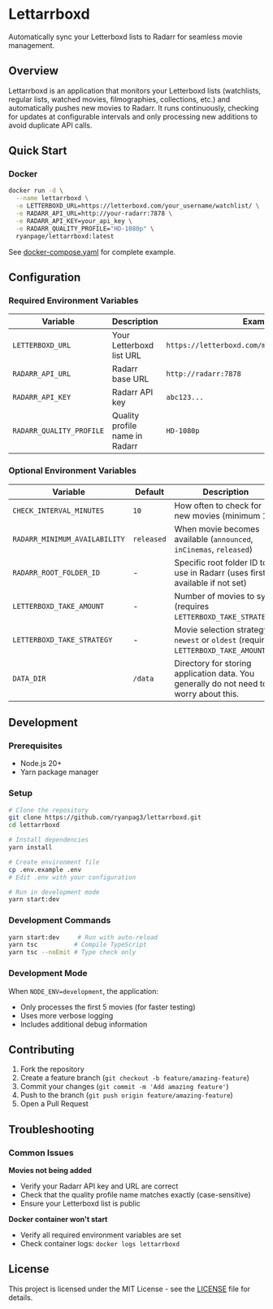 # Lettarrboxd

Automatically sync your Letterboxd lists to Radarr for seamless movie management.

## Overview

Lettarrboxd is an application that monitors your Letterboxd lists (watchlists, regular lists, watched movies, filmographies, collections, etc.) and automatically pushes new movies to Radarr. It runs continuously, checking for updates at configurable intervals and only processing new additions to avoid duplicate API calls.

## Quick Start

### Docker

```bash
docker run -d \
  --name lettarrboxd \
  -e LETTERBOXD_URL=https://letterboxd.com/your_username/watchlist/ \
  -e RADARR_API_URL=http://your-radarr:7878 \
  -e RADARR_API_KEY=your_api_key \
  -e RADARR_QUALITY_PROFILE="HD-1080p" \
  ryanpage/lettarrboxd:latest
```
See [docker-compose.yaml](./docker-compose.yaml) for complete example.

## Configuration

### Required Environment Variables

| Variable | Description | Example |
|----------|-------------|---------|
| `LETTERBOXD_URL` | Your Letterboxd list URL | `https://letterboxd.com/moviefan123/watchlist/` |
| `RADARR_API_URL` | Radarr base URL | `http://radarr:7878` |
| `RADARR_API_KEY` | Radarr API key | `abc123...` |
| `RADARR_QUALITY_PROFILE` | Quality profile name in Radarr | `HD-1080p` |

### Optional Environment Variables

| Variable | Default | Description |
|----------|---------|-------------|
| `CHECK_INTERVAL_MINUTES` | `10` | How often to check for new movies (minimum 10) |
| `RADARR_MINIMUM_AVAILABILITY` | `released` | When movie becomes available (`announced`, `inCinemas`, `released`) |
| `RADARR_ROOT_FOLDER_ID` | - | Specific root folder ID to use in Radarr (uses first available if not set) |
| `LETTERBOXD_TAKE_AMOUNT` | - | Number of movies to sync (requires `LETTERBOXD_TAKE_STRATEGY`) |
| `LETTERBOXD_TAKE_STRATEGY` | - | Movie selection strategy: `newest` or `oldest` (requires `LETTERBOXD_TAKE_AMOUNT`) |
| `DATA_DIR` | `/data` | Directory for storing application data. You generally do not need to worry about this. |

## Development

### Prerequisites

- Node.js 20+
- Yarn package manager

### Setup

```bash
# Clone the repository
git clone https://github.com/ryanpag3/lettarrboxd.git
cd lettarrboxd

# Install dependencies
yarn install

# Create environment file
cp .env.example .env
# Edit .env with your configuration

# Run in development mode
yarn start:dev
```

### Development Commands

```bash
yarn start:dev     # Run with auto-reload
yarn tsc          # Compile TypeScript
yarn tsc --noEmit # Type check only
```

### Development Mode

When `NODE_ENV=development`, the application:
- Only processes the first 5 movies (for faster testing)
- Uses more verbose logging
- Includes additional debug information

## Contributing

1. Fork the repository
2. Create a feature branch (`git checkout -b feature/amazing-feature`)
3. Commit your changes (`git commit -m 'Add amazing feature'`)
4. Push to the branch (`git push origin feature/amazing-feature`)
5. Open a Pull Request

## Troubleshooting

### Common Issues

**Movies not being added**
- Verify your Radarr API key and URL are correct
- Check that the quality profile name matches exactly (case-sensitive)
- Ensure your Letterboxd list is public

**Docker container won't start**
- Verify all required environment variables are set
- Check container logs: `docker logs lettarrboxd`

## License

This project is licensed under the MIT License - see the [LICENSE](LICENSE) file for details.